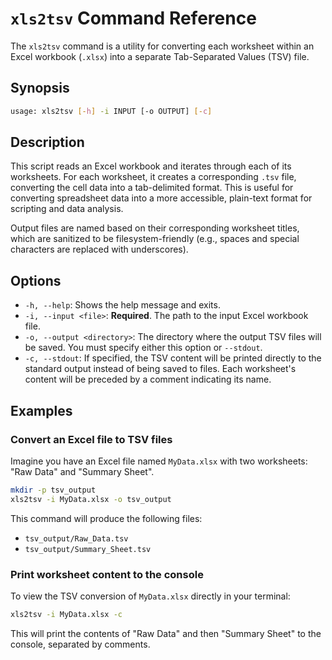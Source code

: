 # `xls2tsv` Command Reference

The `xls2tsv` command is a utility for converting each worksheet within an Excel workbook (`.xlsx`) into a separate Tab-Separated Values (TSV) file.

## Synopsis

```bash
usage: xls2tsv [-h] -i INPUT [-o OUTPUT] [-c]
```

## Description

This script reads an Excel workbook and iterates through each of its worksheets. For each worksheet, it creates a corresponding `.tsv` file, converting the cell data into a tab-delimited format. This is useful for converting spreadsheet data into a more accessible, plain-text format for scripting and data analysis.

Output files are named based on their corresponding worksheet titles, which are sanitized to be filesystem-friendly (e.g., spaces and special characters are replaced with underscores).

## Options

*   `-h, --help`: Shows the help message and exits.
*   `-i, --input <file>`: **Required**. The path to the input Excel workbook file.
*   `-o, --output <directory>`: The directory where the output TSV files will be saved. You must specify either this option or `--stdout`.
*   `-c, --stdout`: If specified, the TSV content will be printed directly to the standard output instead of being saved to files. Each worksheet's content will be preceded by a comment indicating its name.

## Examples

### Convert an Excel file to TSV files

Imagine you have an Excel file named `MyData.xlsx` with two worksheets: "Raw Data" and "Summary Sheet".

```bash
mkdir -p tsv_output
xls2tsv -i MyData.xlsx -o tsv_output
```

This command will produce the following files:
*   `tsv_output/Raw_Data.tsv`
*   `tsv_output/Summary_Sheet.tsv`

### Print worksheet content to the console

To view the TSV conversion of `MyData.xlsx` directly in your terminal:

```bash
xls2tsv -i MyData.xlsx -c
```

This will print the contents of "Raw Data" and then "Summary Sheet" to the console, separated by comments.
